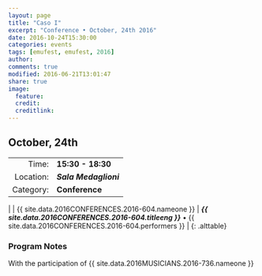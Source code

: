 ```yaml
---
layout: page
title: "Caso I"
excerpt: "Conference • October, 24th 2016"
date: 2016-10-24T15:30:00
categories: events
tags: [emufest, emufest, 2016]
author:
comments: true
modified: 2016-06-21T13:01:47
share: true
image:
  feature:
  credit:
  creditlink:
---
```


## October, 24th

|  |  |
|------------:|:------------|
| Time: | **15:30 - 18:30** |
| Location: | ***Sala Medaglioni*** |
| Category: | **Conference** |
|
| {{ site.data.2016CONFERENCES.2016-604.nameone }} | ***{{ site.data.2016CONFERENCES.2016-604.titleeng }}*** • {{ site.data.2016CONFERENCES.2016-604.performers }} |
{: .alttable}

### Program Notes

With the participation of {{ site.data.2016MUSICIANS.2016-736.nameone }}
